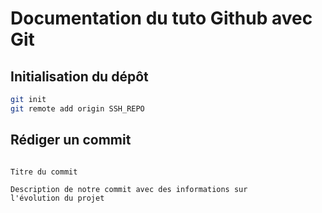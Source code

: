 # Documentation du tuto Github avec Git

## Initialisation du dépôt

```bash
git init
git remote add origin SSH_REPO
```

## Rédiger un commit

```text

Titre du commit

Description de notre commit avec des informations sur
l'évolution du projet
```
